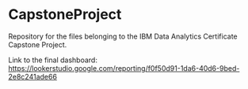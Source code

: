 # CapstoneProject
Repository for the files belonging to the IBM Data Analytics Certificate Capstone Project.

Link to the final dashboard: https://lookerstudio.google.com/reporting/f0f50d91-1da6-40d6-9bed-2e8c241ade66
